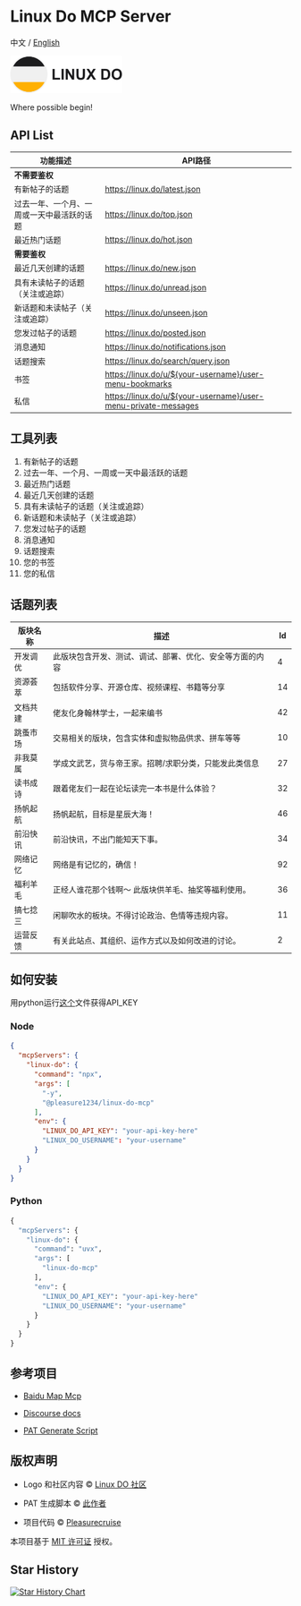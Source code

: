 # Linux Do MCP Server

中文 / [English](README.md)

<img src="img/logo.png" width="200" />

Where possible begin!

## API List

| 功能描述                          | API路径                                                                 |
|-----------------------------------|------------------------------------------------------------------------|
| **不需要鉴权**                   |                                                                        |
| 有新帖子的话题                   | https://linux.do/latest.json                                           |
| 过去一年、一个月、一周或一天中最活跃的话题 | https://linux.do/top.json                                              |
| 最近热门话题                     | https://linux.do/hot.json                                              |
| **需要鉴权**                     |                                                                        |
| 最近几天创建的话题               | https://linux.do/new.json                                              |
| 具有未读帖子的话题（关注或追踪） | https://linux.do/unread.json                                           |
| 新话题和未读帖子（关注或追踪）   | https://linux.do/unseen.json                                           |
| 您发过帖子的话题                 | https://linux.do/posted.json                                           |
| 消息通知                         | https://linux.do/notifications.json                                    |
| 话题搜索                         | https://linux.do/search/query.json                                    |
| 书签                             | https://linux.do/u/${your-username}/user-menu-bookmarks                |
| 私信                             | https://linux.do/u/${your-username}/user-menu-private-messages         |

## 工具列表

1. 有新帖子的话题
2. 过去一年、一个月、一周或一天中最活跃的话题
3. 最近热门话题
4. 最近几天创建的话题
5. 具有未读帖子的话题（关注或追踪）
6. 新话题和未读帖子（关注或追踪）
7. 您发过帖子的话题
8. 消息通知
9. 话题搜索
10. 您的书签
11. 您的私信

## 话题列表

| 版块名称     | 描述                                                                 | Id |
|--------------|----------------------------------------------------------------------|------|
| 开发调优     | 此版块包含开发、测试、调试、部署、优化、安全等方面的内容             | 4    |
| 资源荟萃     | 包括软件分享、开源仓库、视频课程、书籍等分享                         | 14   |
| 文档共建     | 佬友化身翰林学士，一起来编书                                         | 42   |
| 跳蚤市场     | 交易相关的版块，包含实体和虚拟物品供求、拼车等等                     | 10   |
| 非我莫属     | 学成文武艺，货与帝王家。招聘/求职分类，只能发此类信息                | 27   |
| 读书成诗     | 跟着佬友们一起在论坛读完一本书是什么体验？                           | 32   |
| 扬帆起航     | 扬帆起航，目标是星辰大海！                                           | 46   |
| 前沿快讯     | 前沿快讯，不出门能知天下事。                                         | 34   |
| 网络记忆     | 网络是有记忆的，确信！                                               | 92   |
| 福利羊毛     | 正经人谁花那个钱啊～ 此版块供羊毛、抽奖等福利使用。                  | 36   |
| 搞七捻三     | 闲聊吹水的板块。不得讨论政治、色情等违规内容。                       | 11   |
| 运营反馈     | 有关此站点、其组织、运作方式以及如何改进的讨论。                     | 2    |

## 如何安装

用python运行[这个](src/get-pat.py)文件获得API_KEY

### Node

```json
{
  "mcpServers": {
    "linux-do": {
      "command": "npx",
      "args": [
        "-y",
        "@pleasure1234/linux-do-mcp"
      ],
      "env": {
        "LINUX_DO_API_KEY": "your-api-key-here"
        "LINUX_DO_USERNAME": "your-username"
      }
    }
  }
}
```

### Python

```python
{
  "mcpServers": {
    "linux-do": {
      "command": "uvx",
      "args": [
        "linux-do-mcp"
      ],
      "env": {
        "LINUX_DO_API_KEY": "your-api-key-here"
        "LINUX_DO_USERNAME": "your-username"
      }
    }
  }
}
```

## 参考项目

- [Baidu Map Mcp](https://github.com/baidu-maps/mcp)

- [Discourse docs](https://docs.discourse.org)

- [PAT Generate Script](https://linux.do/t/topic/31549)

## 版权声明

- Logo 和社区内容 © [Linux DO 社区](https://linux.do)

- PAT 生成脚本 © [此作者](https://linux.do/t/topic/31549)

- 项目代码 © [Pleasurecruise](https://github.com/Pleasurecruise)

本项目基于 [MIT 许可证](LICENSE) 授权。

## Star History

[![Star History Chart](https://api.star-history.com/svg?repos=Pleasurecruise/linux-do-mcp&type=Date)](https://www.star-history.com/#Pleasurecruise/linux-do-mcp&Date)